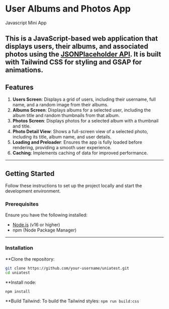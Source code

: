 # User Albums and Photos App
Javascript Mini App

This is a JavaScript-based web application that displays users, their albums, and associated photos using the [JSONPlaceholder API](https://jsonplaceholder.typicode.com). 
It is built with Tailwind CSS for styling and GSAP for animations.
---

## Features

1. **Users Screen**: Displays a grid of users, including their username, full name, and a random image from their albums.
2. **Albums Screen**: Displays albums for a selected user, including the album title and random thumbnails from that album.
3. **Photos Screen**: Displays photos for a selected album with a thumbnail and title.
4. **Photo Detail View**: Shows a full-screen view of a selected photo, including its title, album name, and user details.
5. **Loading and Preloader**: Ensures the app is fully loaded before rendering, providing a smooth user experience.
6. **Caching**: Implements caching of data for improved performance.

---

## Getting Started

Follow these instructions to set up the project locally and start the development environment.

### Prerequisites

Ensure you have the following installed:

- [Node.js](https://nodejs.org/) (v16 or higher)
- npm (Node Package Manager)

---

### Installation

**Clone the repository:
   ```bash
   git clone https://github.com/your-username/uniatest.git
   cd uniatest
   ```

**Install node:
   ```
   npm install
   ```

**Build Tailwind: To build the Tailwind styles:
    ```
    npm run build:css
    ```
